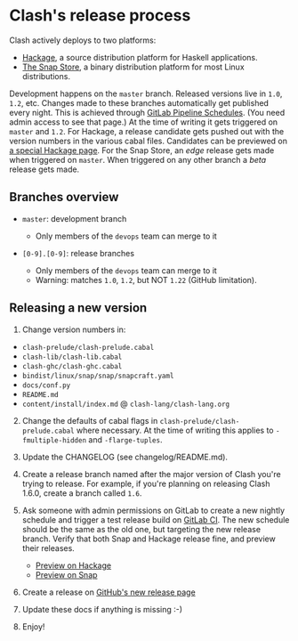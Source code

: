 # Clash's release process

Clash actively deploys to two platforms:

 * [Hackage](http://hackage.haskell.org/package/clash-prelude), a source
   distribution platform for Haskell applications.
 * [The Snap Store](https://snapcraft.io/clash), a binary distribution platform
   for most Linux distributions.

Development happens on the `master` branch. Released versions live in `1.0`,
`1.2`, etc. Changes made to these branches automatically get published every 
night. This is achieved through [GitLab Pipeline Schedules](https://gitlab.com/clash-lang/clash-compiler/pipeline_schedules).
(You need admin access to see that page.) At the time of writing it gets 
triggered on `master` and `1.2`. For Hackage, a release candidate gets pushed out 
with the version numbers in the various cabal files. Candidates can be previewed 
on [a special Hackage page](http://hackage.haskell.org/package/clash-prelude/candidates/).
For the Snap Store, an _edge_ release gets made when triggered on `master`. When
triggered on any other branch a _beta_ release gets made. 

## Branches overview
* `master`: development branch
  * Only members of the `devops` team can merge to it
  
* `[0-9].[0-9]`: release branches
  * Only members of the `devops` team can merge to it
  * Warning: matches `1.0`, `1.2`, but NOT `1.22` (GitHub limitation).
 
## Releasing a new version
1. Change version numbers in:
  * `clash-prelude/clash-prelude.cabal`
  * `clash-lib/clash-lib.cabal`
  * `clash-ghc/clash-ghc.cabal`
  * `bindist/linux/snap/snap/snapcraft.yaml`
  * `docs/conf.py`
  * `README.md`
  * `content/install/index.md` @ `clash-lang/clash-lang.org`
2. Change the defaults of cabal flags in `clash-prelude/clash-prelude.cabal`
   where necessary. At the time of writing this applies to `-fmultiple-hidden`
   and `-flarge-tuples`.
3. Update the CHANGELOG (see changelog/README.md).
4. Create a release branch named after the major version of Clash you're trying to
   release. For example, if you're planning on releasing Clash 1.6.0, create a
   branch called `1.6`.
5. Ask someone with admin permissions on GitLab to create a new nightly schedule
   and trigger a test release build on [GitLab CI](https://gitlab.com/clash-lang/clash-compiler/pipeline_schedules).
   The new schedule should be the same as the old one, but targeting the new
   release branch. Verify that both Snap and Hackage release fine, and preview
   their releases.
     * [Preview on Hackage](http://hackage.haskell.org/package/clash-prelude/candidates/)
     * [Preview on Snap](https://snapcraft.io/clash)

6. Create a release on [GitHub's new release page](https://github.com/clash-lang/clash-compiler/releases/new)
7. Update these docs if anything is missing :-)
8. Enjoy!
